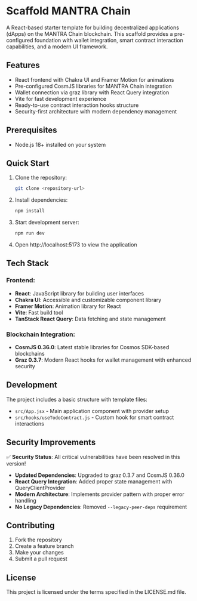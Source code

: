 # Scaffold MANTRA Chain

A React-based starter template for building decentralized applications (dApps) on the MANTRA Chain blockchain. This scaffold provides a pre-configured foundation with wallet integration, smart contract interaction capabilities, and a modern UI framework.

## Features

- React frontend with Chakra UI and Framer Motion for animations
- Pre-configured CosmJS libraries for MANTRA Chain integration
- Wallet connection via graz library with React Query integration
- Vite for fast development experience
- Ready-to-use contract interaction hooks structure
- Security-first architecture with modern dependency management

## Prerequisites

- Node.js 18+ installed on your system

## Quick Start

1. Clone the repository:
   ```bash
   git clone <repository-url>
   ```

2. Install dependencies:
   ```bash
   npm install
   ```

3. Start development server:
   ```bash
   npm run dev
   ```

4. Open http://localhost:5173 to view the application

## Tech Stack

### Frontend:
- **React**: JavaScript library for building user interfaces
- **Chakra UI**: Accessible and customizable component library
- **Framer Motion**: Animation library for React
- **Vite**: Fast build tool
- **TanStack React Query**: Data fetching and state management

### Blockchain Integration:
- **CosmJS 0.36.0**: Latest stable libraries for Cosmos SDK-based blockchains
- **Graz 0.3.7**: Modern React hooks for wallet management with enhanced security

## Development

The project includes a basic structure with template files:
- `src/App.jsx` - Main application component with provider setup
- `src/hooks/useTodoContract.js` - Custom hook for smart contract interactions

## Security Improvements

✅ **Security Status**: All critical vulnerabilities have been resolved in this version!

- **Updated Dependencies**: Upgraded to graz 0.3.7 and CosmJS 0.36.0
- **React Query Integration**: Added proper state management with QueryClientProvider
- **Modern Architecture**: Implements provider pattern with proper error handling
- **No Legacy Dependencies**: Removed `--legacy-peer-deps` requirement

## Contributing

1. Fork the repository
2. Create a feature branch
3. Make your changes
4. Submit a pull request

## License

This project is licensed under the terms specified in the LICENSE.md file.